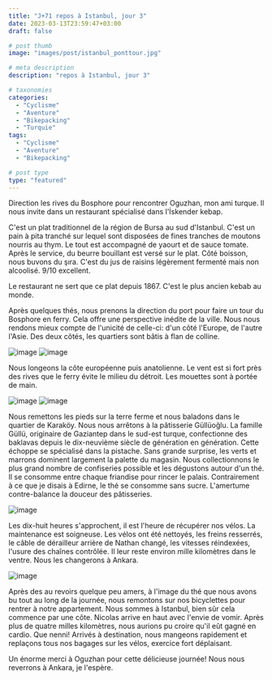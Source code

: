 ```yaml
---
title: "J+71 repos à Istanbul, jour 3"
date: 2023-03-13T23:59:47+03:00
draft: false

# post thumb
image: "images/post/istanbul_ponttour.jpg"

# meta description
description: "repos à Istanbul, jour 3"

# taxonomies
categories:
  - "Cyclisme" 
  - "Aventure" 
  - "Bikepacking"
  - "Turquie" 
tags:
  - "Cyclisme" 
  - "Aventure" 
  - "Bikepacking" 

# post type
type: "featured"
---
```


Direction les rives du Bosphore pour rencontrer Oguzhan, mon ami turque. Il nous invite dans un restaurant spécialisé dans l'İskender kebap.

C'est un plat traditionnel de la région de Bursa au sud d'Istanbul. C'est un pain à pita tranché sur lequel sont disposées de fines tranches de moutons nourris au thym. Le tout est accompagné de yaourt et de sauce tomate. Après le service, du beurre bouillant est versé sur le plat. Côté boisson, nous buvons du şıra. C'est du jus de raisins légèrement fermenté mais non alcoolisé. 9/10 excellent. 

Le restaurant ne sert que ce plat depuis 1867. C'est le plus ancien kebab au monde. 

Après quelques thés, nous prenons la direction du port pour faire un tour du Bosphore en ferry. Cela offre une perspective inédite de la ville. Nous nous rendons mieux compte de l'unicité de celle-ci: d'un côté l'Europe, de l'autre l'Asie. Des deux côtés, les quartiers sont bâtis à flan de colline. 

![image](../../images/post/istanbul_ecolemilitaire.jpg)
![image](../../images/post/istanbul_fort.jpg)

Nous longeons la côte européenne puis anatolienne. Le vent est si fort près des rives que le ferry évite le milieu du détroit. Les mouettes sont à portée de main. 

![image](../../images/post/istanbul_oguzhanbateau.jpg)
![image](../../images/post/istanbul_mouette.jpg)

Nous remettons les pieds sur la terre ferme et nous baladons dans le quartier de Karaköy. Nous nous arrêtons à la pâtisserie Güllüoğlu. La famille Güllü, originaire de Gaziantep dans le sud-est turque, confectionne des baklavas depuis le dix-neuvième siècle de génération en génération. Cette échoppe se spécialisé dans la pistache. Sans grande surprise, les verts et marrons dominent largement la palette du magasin. Nous collectionnons le plus grand nombre de confiseries possible et les dégustons autour d'un thé. Il se consomme entre chaque friandise pour rincer le palais. Contrairement à ce que je disais à Edirne, le thé se consomme sans sucre. L'amertume contre-balance la douceur des pâtisseries. 

![image](../../images/post/istanbul_oguzhanrestaurant.jpg)

Les dix-huit heures s'approchent, il est l'heure de récupérer nos vélos. La maintenance est soigneuse. Les vélos ont été nettoyés, les freins resserrés, le câble de dérailleur arrière de Nathan changé, les vitesses réindexées, l'usure des chaînes contrôlée. Il leur reste environ mille kilomètres dans le ventre. Nous les changerons à Ankara. 

![image](../../images/post/istanbul_pontmosquee.jpg)

Après des au revoirs quelque peu amers, à l'image du thé que nous avons bu tout au long de la journée, nous remontons sur nos bicyclettes pour rentrer à notre appartement. Nous sommes à Istanbul, bien sûr cela commence par une côte. Nicolas arrive en haut avec l'envie de vomir. Après plus de quatre milles kilomètres, nous aurions pu croire qu'il eût gagné en cardio. Que nenni! Arrivés à destination, nous mangeons rapidement et replaçons tous nos bagages sur les vélos, exercice fort déplaisant. 

Un énorme merci à Oguzhan pour cette délicieuse journée! Nous nous reverrons à Ankara, je l'espère. 


